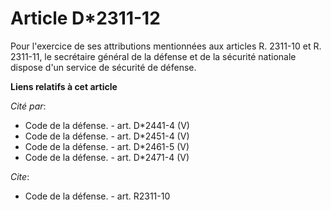 # Article D*2311-12

Pour l'exercice de ses attributions mentionnées aux articles R. 2311-10 et R. 2311-11, le     secrétaire général de la
défense et de la sécurité nationale dispose d'un service de sécurité de défense.

**Liens relatifs à cet article**

_Cité par_:

  - Code de la défense. - art. D*2441-4 (V)
  - Code de la défense. - art. D*2451-4 (V)
  - Code de la défense. - art. D*2461-5 (V)
  - Code de la défense. - art. D*2471-4 (V)

_Cite_:

  - Code de la défense. - art. R2311-10
